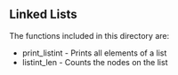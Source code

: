 ## Linked Lists
The functions included in this directory are:
+ print_listint - Prints all elements of a list
+ listint_len - Counts the nodes on the list